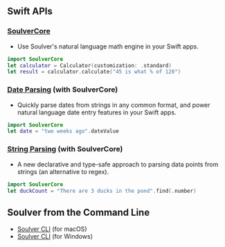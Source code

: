 ## Swift APIs

### [SoulverCore](https://github.com/soulverteam/SoulverCore)
-  Use Soulver's natural language math engine in your Swift apps.
```swift
import SoulverCore
let calculator = Calculator(customization: .standard)
let result = calculator.calculate("45 is what % of 120")
```

### [Date Parsing](https://github.com/soulverteam/DateFromString) (with SoulverCore)
-  Quickly parse dates from strings in any common format, and power natural language date entry features in your Swift apps.
```swift
import SoulverCore
let date = "two weeks ago".dateValue
```

### [String Parsing](https://github.com/soulverteam/StringParsing) (with SoulverCore)
-  A new declarative and type-safe approach to parsing data points from strings (an alternative to regex).
```swift
import SoulverCore
let duckCount = "There are 3 ducks in the pond".find(.number)
```
## Soulver from the Command Line

-  [Soulver CLI](https://github.com/soulverteam/Soulver-CLI) (for macOS)
-  [Soulver CLI](https://github.com/soulverteam/Soulver-CLI-Windows) (for Windows)
